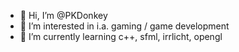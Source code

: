 - 👋 Hi, I’m @PKDonkey
- 👀 I’m interested in i.a. gaming / game development
- 🌱 I’m currently learning c++, sfml, irrlicht, opengl

<!---
PKDonkey/PKDonkey is a ✨ special ✨ repository because its `README.md` (this file) appears on your GitHub profile.
You can click the Preview link to take a look at your changes.
--->
